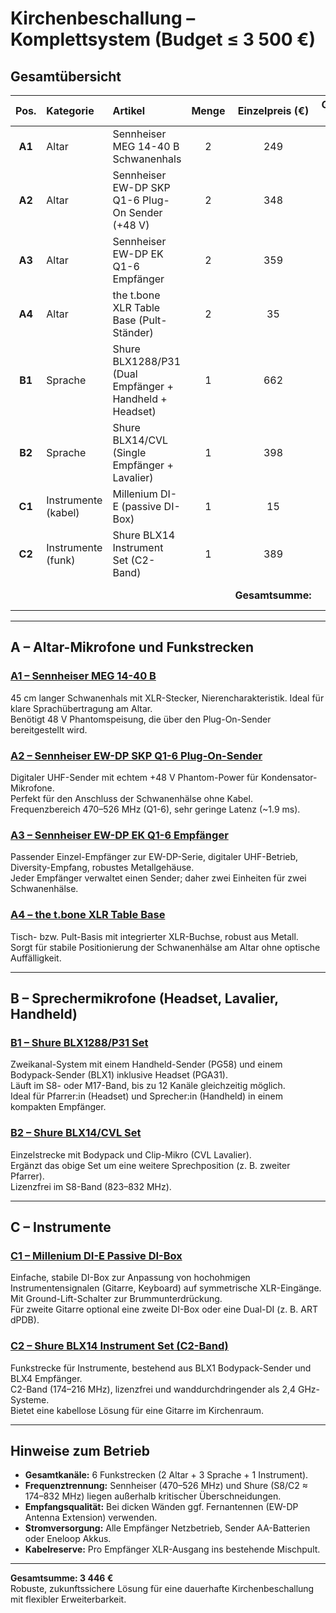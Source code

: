 # Kirchenbeschallung – Komplettsystem (Budget ≤ 3 500 €)

## Gesamtübersicht

| Pos. | Kategorie | Artikel | Menge | Einzelpreis (€) | Gesamt (€) |
|:--:|:--|:--|:--:|:--:|:--:|
| **A1** | Altar | Sennheiser MEG 14-40 B Schwanenhals | 2 | 249 | **498** |
| **A2** | Altar | Sennheiser EW-DP SKP Q1-6 Plug-On Sender (+48 V) | 2 | 348 | **696** |
| **A3** | Altar | Sennheiser EW-DP EK Q1-6 Empfänger | 2 | 359 | **718** |
| **A4** | Altar | the t.bone XLR Table Base (Pult-Ständer) | 2 | 35 | **70** |
| **B1** | Sprache | Shure BLX1288/P31 (Dual Empfänger + Handheld + Headset) | 1 | 662 | **662** |
| **B2** | Sprache | Shure BLX14/CVL (Single Empfänger + Lavalier) | 1 | 398 | **398** |
| **C1** | Instrumente (kabel) | Millenium DI-E (passive DI-Box) | 1 | 15 | **15** |
| **C2** | Instrumente (funk) | Shure BLX14 Instrument Set (C2-Band) | 1 | 389 | **389** |
|  |  |  |  | **Gesamtsumme:** | **3 446 €** |

---

## A – Altar-Mikrofone und Funkstrecken

### [A1 – Sennheiser MEG 14-40 B](https://www.thomann.de/at/sennheiser_meg_14_40_b.htm)
45 cm langer Schwanenhals mit XLR-Stecker, Nierencharakteristik. Ideal für klare Sprachübertragung am Altar.  
Benötigt 48 V Phantomspeisung, die über den Plug-On-Sender bereitgestellt wird.

### [A2 – Sennheiser EW-DP SKP Q1-6 Plug-On-Sender](https://www.thomann.de/at/sennheiser_ew_dp_skp_q1_6.htm)
Digitaler UHF-Sender mit echtem +48 V Phantom-Power für Kondensator-Mikrofone.  
Perfekt für den Anschluss der Schwanenhälse ohne Kabel.  
Frequenzbereich 470–526 MHz (Q1-6), sehr geringe Latenz (~1.9 ms).

### [A3 – Sennheiser EW-DP EK Q1-6 Empfänger](https://www.thomann.de/at/sennheiser_ew_dp_ek_q1_6.htm)
Passender Einzel-Empfänger zur EW-DP-Serie, digitaler UHF-Betrieb, Diversity-Empfang, robustes Metallgehäuse.  
Jeder Empfänger verwaltet einen Sender; daher zwei Einheiten für zwei Schwanenhälse.

### [A4 – the t.bone XLR Table Base](https://www.thomann.at/the_tbone_tischfuss.htm)
Tisch- bzw. Pult-Basis mit integrierter XLR-Buchse, robust aus Metall.  
Sorgt für stabile Positionierung der Schwanenhälse am Altar ohne optische Auffälligkeit.

---

## B – Sprechermikrofone (Headset, Lavalier, Handheld)

### [B1 – Shure BLX1288/P31 Set](https://www.thomann.at/shure_blx1288_p31_combo_k3e.htm)
Zweikanal-System mit einem Handheld-Sender (PG58) und einem Bodypack-Sender (BLX1) inklusive Headset (PGA31).  
Läuft im S8- oder M17-Band, bis zu 12 Kanäle gleichzeitig möglich.  
Ideal für Pfarrer:in (Headset) und Sprecher:in (Handheld) in einem kompakten Empfänger.

### [B2 – Shure BLX14/CVL Set](https://www.thomann.at/shure_blx14_cvl_m17.htm)
Einzelstrecke mit Bodypack und Clip-Mikro (CVL Lavalier).  
Ergänzt das obige Set um eine weitere Sprechposition (z. B. zweiter Pfarrer).  
Lizenzfrei im S8-Band (823–832 MHz).

---

## C – Instrumente

### [C1 – Millenium DI-E Passive DI-Box](https://www.thomann.at/millenium_die_dibox_passiv.htm)
Einfache, stabile DI-Box zur Anpassung von hochohmigen Instrumentensignalen (Gitarre, Keyboard) auf symmetrische XLR-Eingänge.  
Mit Ground-Lift-Schalter zur Brummunterdrückung.  
Für zweite Gitarre optional eine zweite DI-Box oder eine Dual-DI (z. B. ART dPDB).

### [C2 – Shure BLX14 Instrument Set (C2-Band)](https://www.thomann.de/at/shure_blx14_c2.htm)
Funkstrecke für Instrumente, bestehend aus BLX1 Bodypack-Sender und BLX4 Empfänger.  
C2-Band (174–216 MHz), lizenzfrei und wanddurchdringender als 2,4 GHz-Systeme.  
Bietet eine kabellose Lösung für eine Gitarre im Kirchenraum.

---

## Hinweise zum Betrieb

- **Gesamtkanäle:** 6 Funkstrecken (2 Altar + 3 Sprache + 1 Instrument).  
- **Frequenztrennung:** Sennheiser (470–526 MHz) und Shure (S8/C2 ≈ 174–832 MHz) liegen außerhalb kritischer Überschneidungen.  
- **Empfangsqualität:** Bei dicken Wänden ggf. Fernantennen (EW-DP Antenna Extension) verwenden.  
- **Stromversorgung:** Alle Empfänger Netzbetrieb, Sender AA-Batterien oder Eneloop Akkus.  
- **Kabelreserve:** Pro Empfänger XLR-Ausgang ins bestehende Mischpult.  

---

**Gesamtsumme: 3 446 €**  
Robuste, zukunftssichere Lösung für eine dauerhafte Kirchenbeschallung mit flexibler Erweiterbarkeit.
